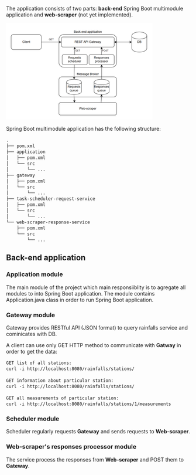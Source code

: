 The application consists of two parts: **back-end** Spring Boot multimodule application and **web-scraper** (not yet implemented).

<img src="https://github.com/tomas-staruch/rainfalls-by-location/blob/master/general_diagram.png" width="400" height="263">

Spring Boot multimodule application has the following structure:
```
.
├── pom.xml
├── application
│   ├── pom.xml
│   └── src
│       └── ...
├── gateway
│   ├── pom.xml
│   └── src
│       └── ...
├── task-scheduler-request-service
│   ├── pom.xml
│   └── src
│       └── ...
└── web-scraper-response-service
    ├── pom.xml
    └── src
        └── ...
```

## Back-end application
### Application module
The main module of the project which main responsiiblity is to agregate all modules to into Spring Boot application.
The module contains Application.java class in order to run Spring Boot application.

### Gateway module 
Gateway provides RESTful API (JSON format) to query rainfalls service and cominicates with DB.

A client can use only GET HTTP method to communicate with **Gatway** in order to get the data:
```
GET list of all stations:
curl -i http://localhost:8080/rainfalls/stations/

GET information about particular station:
curl -i http://localhost:8080/rainfalls/stations/

GET all measurements of particular station:
curl -i http://localhost:8080/rainfalls/stations/1/measurements
```

### Scheduler module
Scheduler regularly requests **Gateway** and sends requests to **Web-scraper**.

### Web-scraper's responses processor module
The service process the responses from **Web-scraper** and POST them to **Gateway**.

